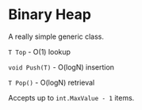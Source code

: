# Binary Heap

A really simple generic class.

`T Top` - O(1) lookup

`void Push(T)` - O(logN) insertion

`T Pop()` - O(logN) retrieval

Accepts up to `int.MaxValue - 1` items.